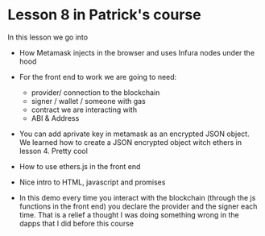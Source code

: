 # Lesson 8 in Patrick's course

In this lesson we go into

- How Metamask injects in the browser and uses Infura nodes under the hood
- For the front end to work we are going to need:
  - provider/ connection to the blockchain
  - signer / wallet / someone with gas
  - contract we are interacting with
  - ABI & Address
- You can add aprivate key in metamask as an encrypted JSON object. We learned how to create
  a JSON encrypted object witch ethers in lesson 4. Pretty cool
- How to use ethers.js in the front end

- Nice intro to HTML, javascript and promises

- In this demo every time you interact with the blockchain (through the js functions in the front end) you declare the provider and the signer each time. That is a relief a thought I was doing something wrong in the dapps that I did before this course
